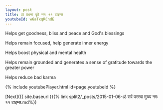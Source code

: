 ```yaml
---
layout: post
title: ॐ प्रधना दृठे नमः ११ टाइम्स
youtubeId: w6aTxqRCndE
---
```

 
 
Helps get goodness, bliss and peace and God's blessings
 
Helps remain focused, help generate inner energy 
 
Helps boost physical and mental health 
 
Helps remain grounded and generates a sense of gratitude towards the greater power 
 
Helps reduce bad karma
 
 
 
 


{% include youtubePlayer.html id=page.youtubeId %}
 
[Next]({{ site.baseurl }}{% link  split2/_posts/2015-01-06-ॐ सर्व परस्वा मुख्य नमः ११ टाइम्स.md%})
 
